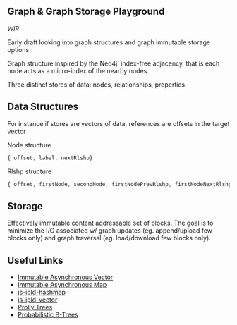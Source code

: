## Graph & Graph Storage Playground

_WIP_

Early draft looking into graph structures and graph immutable storage options

Graph structure inspired by the Neo4j' index-free adjacency, that is each node acts as a micro-index of the nearby nodes.

Three distinct stores of data: nodes, relationships, properties.

## Data Structures

For instance if stores are vectors of data, references are offsets in the target vector

Node structure
```js
{ offset, label, nextRlshp}
```
Rlshp structure
```js
{ offset, firstNode, secondNode, firstNodePrevRlshp, firstNodeNextRlshp }
```

## Storage

Effectively immutable content addressable set of blocks. The goal is to minimize the I/O associated w/ graph updates (eg. append/upload few blocks only) and graph traversal (eg. load/download few blocks only). 

## Useful Links

- [Immutable Asynchronous Vector](https://github.com/rvagg/iavector)
- [Immutable Asynchronous Map](https://github.com/rvagg/iamap)
- [js-ipld-hashmap](https://github.com/rvagg/js-ipld-hashmap)
- [js-ipld-vector](https://github.com/rvagg/js-ipld-vector)
- [Prolly Trees](https://github.com/mikeal/prolly-trees)
- [Probabilistic B-Trees](https://github.com/attic-labs/noms/blob/master/doc/intro.md#prolly-trees-probabilistic-b-trees)
